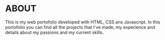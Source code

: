 # ABOUT
This is my web portofolio developed with HTML, CSS ans Javascript. In this portofolio you can find all the projects that I've made, my experience and details about my passions and my current skills.
